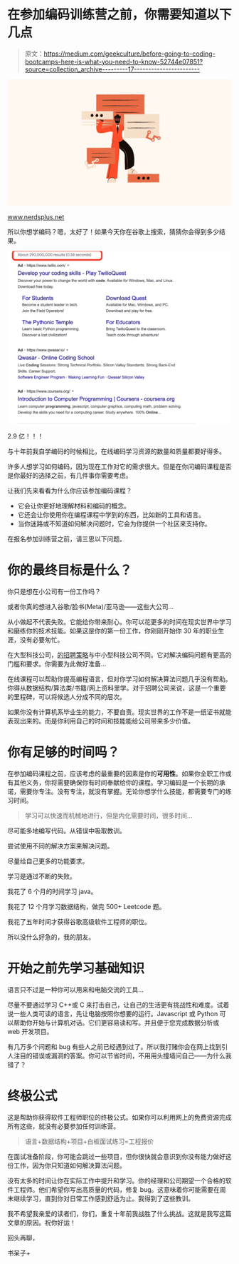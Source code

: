 # 在参加编码训练营之前，你需要知道以下几点

> 原文：<https://medium.com/geekculture/before-going-to-coding-bootcamps-here-is-what-you-need-to-know-52744e07851?source=collection_archive---------17----------------------->

![](img/c25a21abedac440302831117387d95fa.png)

www.nerdsplus.net

所以你想学编码？嗯，太好了！如果今天你在谷歌上搜索，猜猜你会得到多少结果。

![](img/c6dcc52b1b136b7841d67f8c5070d907.png)

2.9 亿！！！

与十年前我自学编码的时候相比，在线编码学习资源的数量和质量都要好得多。

许多人想学习如何编码，因为现在工作对它的需求很大。但是在你问编码课程是否是你最好的选择之前，有几件事你需要考虑。

让我们先来看看为什么你应该参加编码课程？

*   它会让你更好地理解材料和编码的概念。
*   它还会让你使用你在编程课程中学到的东西，比如新的工具和语言。
*   当你迷路或不知道如何解决问题时，它会为你提供一个社区来支持你。

在报名参加训练营之前，请三思以下问题。

# **你的最终目标是什么？**

你只是想在小公司有一份工作吗？

或者你真的想进入谷歌/脸书(Meta)/亚马逊——这些大公司…

从小做起不代表失败。它能给你带来耐心。你可以花更多的时间在现实世界中学习和磨练你的技术技能。如果这是你的第一份工作，你刚刚开始你 30 年的职业生涯，没有必要匆忙。

在大型科技公司，[的招聘策略](/nerdsplus/unveil-the-hiring-process-in-high-tech-companies-for-software-engineers-84dd7730e4e0)与中小型科技公司不同。它对解决编码问题有更高的门槛和要求。你需要为此做好准备…

在线课程可以帮助你提高编程语言，但对你学习如何解决算法问题几乎没有帮助。你得从数据结构/算法类/书籍/网上资料里学。对于招聘公司来说，这是一个重要的里程碑，可以将候选人分成不同的层次。

如果你没有计算机系毕业生的能力，不要自责。现实世界的工作不是一纸证书就能表现出来的。而是你利用自己的时间和技能能给公司带来多少价值。

# 你有足够的时间吗？

在参加编码课程之前，应该考虑的最重要的因素是你的**可用性**。如果你全职工作或有其他义务，你将需要确保你有时间奉献给你的课程。学习编码是一个长期的承诺，需要你专注。没有专注，就没有掌握。无论你想学什么技能，都需要专门的练习时间。

> 学习可以快速而机械地进行，但是内化需要时间，很多时间…

尽可能多地编写代码。从错误中吸取教训。

尝试使用不同的解决方案来解决问题。

尽量给自己更多的功能要求。

学习是通过不断的失败。

我花了 6 个月的时间学习 java。

我花了 12 个月学习数据结构，做完 500+ Leetcode 题。

我花了五年时间才获得谷歌高级软件工程师的职位。

所以没什么好急的，我的朋友。

# 开始之前先学习基础知识

语言只不过是一种你可以用来和电脑交流的工具…

尽量不要通过学习 C++或 C 来打击自己，让自己的生活更有挑战性和难度。试着说一些人类可读的语言，先让电脑按照你想要的运行。Javascript 或 Python 可以帮助你开始与计算机对话。它们更容易读和写。并且便于您完成数据分析或 web 开发项目。

有几万多个问题和 bug 有些人之前已经遇到过了。所以我打赌你会在网上找到引人注目的错误或漏洞的答案。你可以节省时间，不用用头撞墙问自己——为什么我错了？

# 终极公式

这是帮助你获得软件工程师职位的终极公式。如果你可以利用网上的免费资源完成所有这些，就没有必要参加任何训练营。

> 语言+数据结构+项目+白板面试练习=工程报价

在面试准备阶段，你可能会跳过一些项目，但你很快就会意识到你没有能力做好这份工作，因为你只知道如何解决算法问题。

没有太多的时间让你在实际工作中提升和学习。你的经理和公司期望一个合格的软件工程师。他们希望你写出高质量的代码，修复 bug。这意味着你可能需要在周末继续学习，直到你对日常工作感到舒适为止。我得到了这些教训。

我不希望我亲爱的读者们，你们，重复十年前我战胜了什么挑战。这就是我写这篇文章的原因。祝你好运！

回头再聊，

书呆子+